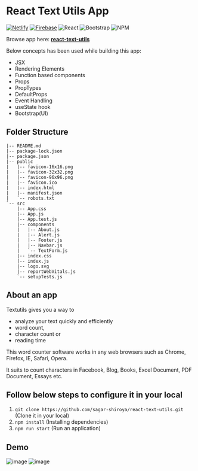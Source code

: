 
# React Text Utils App
[![Netlify](https://img.shields.io/badge/netlify-%23000000.svg?style=for-the-badge&logo=netlify&logoColor=#00C7B7)](https://text-utils-tool.netlify.app/)
[![Firebase](https://img.shields.io/badge/firebase-%23039BE5.svg?style=for-the-badge&logo=firebase)](https://react-text-utils.web.app/)
![React](https://img.shields.io/badge/react-%2320232a.svg?style=for-the-badge&logo=react&logoColor=%2361DAFB)
![Bootstrap](https://img.shields.io/badge/bootstrap-%23563D7C.svg?style=for-the-badge&logo=bootstrap&logoColor=white)
![NPM](https://img.shields.io/badge/NPM-%23000000.svg?style=for-the-badge&logo=npm&logoColor=white)


Browse app here: **[react-text-utils](https://react-text-utils.web.app/)**

Below concepts has been used while building this app:

- JSX
- Rendering Elements
- Function based components
- Props
- PropTypes
- DefaultProps
- Event Handling
- useState hook
- Bootstrap(UI)

## Folder Structure

```
|-- README.md
|-- package-lock.json
|-- package.json
|-- public
|   |-- favicon-16x16.png
|   |-- favicon-32x32.png
|   |-- favicon-96x96.png
|   |-- favicon.ico
|   |-- index.html
|   |-- manifest.json
|   `-- robots.txt
`-- src
    |-- App.css
    |-- App.js
    |-- App.test.js
    |-- components
    |   |-- About.js
    |   |-- Alert.js
    |   |-- Footer.js
    |   |-- Navbar.js
    |   `-- TextForm.js
    |-- index.css
    |-- index.js
    |-- logo.svg
    |-- reportWebVitals.js
    `-- setupTests.js
```

## About an app

Textutils gives you a way to 

- analyze your text quickly and efficiently 
- word count, 
- character count or 
- reading time
  
This word counter software works in any web browsers such as Chrome, Firefox, IE, Safari, Opera. 

It suits to count characters in Facebook, Blog, Books, Excel Document, PDF Document, Essays etc.

## Follow below steps to configure it in your local

1. `git clone https://github.com/sagar-shiroya/react-text-utils.git` (Clone it in your local)
2. `npm install` (Installing dependencies)
3. `npm run start` (Run an application)

## Demo
![image](https://user-images.githubusercontent.com/14357087/222885662-e7a41def-fba7-4cf9-8ba4-3dd1a8f1f5ff.png)
![image](https://user-images.githubusercontent.com/14357087/222885677-159a6bff-997d-4041-ae1d-4f27b94d5f56.png)

